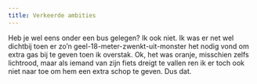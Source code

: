 ```yaml
---
title: Verkeerde ambities
---
```

Heb je wel eens onder een bus gelegen? Ik ook niet. Ik was er net wel dichtbij toen er zo’n geel-18-meter-zwenkt-uit-monster het nodig vond om extra gas bij te geven toen ik overstak. Ok, het was oranje, misschien zelfs lichtrood, maar als iemand van zijn fiets dreigt te vallen ren ik er toch ook niet naar toe om hem een extra schop te geven. Dus dat.
